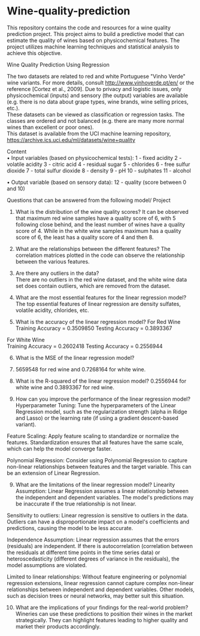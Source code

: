 # Wine-quality-prediction
This repository contains the code and resources for a wine quality prediction project. This project aims to build a predictive model that can estimate the quality of wines based on physicochemical features. The project utilizes machine learning techniques and statistical analysis to achieve this objective.

Wine Quality Prediction Using Regression  
 
The two datasets are related to red and white Portuguese "Vinho Verde" wine variants. For more details, consult http://www.vinhoverde.pt/en/ or the reference [Cortez et al., 2009]. Due to privacy and logistic issues, only physicochemical (inputs) and sensory (the output) variables are available (e.g. there is no data about grape types, wine brands, wine selling prices, etc.).  
These datasets can be viewed as classification or regression tasks. The classes are ordered and not balanced (e.g. there are many more normal wines than excellent or poor ones).  
This dataset is available from the UCI machine learning repository, https://archive.ics.uci.edu/ml/datasets/wine+quality 
 
Content  
•	Input variables (based on physicochemical tests): 1 - fixed acidity 2 - volatile acidity 3 - citric acid 4 - residual sugar 5 - chlorides 6 - free sulfur dioxide 7 - total sulfur dioxide 8 - density 9 - pH 10 - sulphates 11 - alcohol  
 
•	Output variable (based on sensory data): 12 - quality (score between 0 and 10) 
 
Questions that can be answered from the following model/ Project  
 
1.	What is the distribution of the wine quality scores? 
It can be observed that maximum red wine samples have a quality score of 6, with 5 following close behind, and the least number of wines have a quality score of 4. While in the white wine samples maximum has a quality score of 6, the least has a quality score of 4 and then 8. 
 
2.	What are the relationships between the different features? 
The correlation matrices plotted in the code can observe the relationship between the various features.  
 
3.	Are there any outliers in the data?  
There are no outliers in the red wine dataset, and the white wine data set does contain 
outliers, which are removed from the dataset.  
 
4.	What are the most essential features for the linear regression model? 
The top essential features of linear regression are density sulfates, volatile acidity, chlorides, etc. 
 
5.	What is the accuracy of the linear regression model? 
For Red Wine  
Training Accuracy = 0.3509850 
Testing Accuracy = 0.3893367 
 
For White Wine  
Training Accuracy = 0.2602418 
Testing Accuracy = 0.2556944 
  
6.	What is the MSE of the linear regression model? 
0. 5659548 for red wine and 0.7268164 for white wine. 
 
7.	What is the R-squared of the linear regression model? 
0.2556944 for white wine and 0.3893367 for red wine.  
 
8.	How can you improve the performance of the linear regression model? 
Hyperparameter Tuning: Tune the hyperparameters of the Linear Regression model, such as the regularization strength (alpha in Ridge and Lasso) or the learning rate (if using a gradient descent-based variant). 
 
Feature Scaling: Apply feature scaling to standardize or normalize the features. Standardization ensures that all features have the same scale, which can help the model converge faster. 
 
Polynomial Regression: Consider using Polynomial Regression to capture non-linear relationships between features and the target variable. This can be an extension of Linear Regression. 
 
9.	What are the limitations of the linear regression model? 
Linearity Assumption: Linear Regression assumes a linear relationship between the independent and dependent variables. The model's predictions may be inaccurate if the true relationship is not linear. 
 
Sensitivity to outliers: Linear regression is sensitive to outliers in the data. Outliers can have a disproportionate impact on a model's coefficients and predictions, causing the model to be less accurate. 
 
Independence Assumption: Linear regression assumes that the errors (residuals) are 
independent. If there is autocorrelation (correlation between the residuals at different time points in the time series data) or heteroscedasticity (different degrees of variance in the residuals), the model assumptions are violated. 
 
Limited to linear relationships: Without feature engineering or polynomial regression extensions, linear regression cannot capture complex non-linear relationships between independent and dependent variables. Other models, such as decision trees or neural networks, may better suit this situation. 
 
10. What are the implications of your findings for the real-world problem? 
Wineries can use these predictions to position their wines in the market strategically. They can highlight features leading to higher quality and market their products accordingly. 
 
 
 
 
